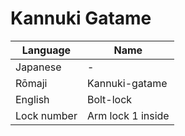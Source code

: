 # Kannuki Gatame

Language | Name
-|-
Japanese | -
Rōmaji | Kannuki-gatame
English | Bolt-lock
Lock number | Arm lock 1 inside